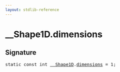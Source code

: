 ```yaml
---
layout: stdlib-reference
---
```


# __Shape1D.dimensions

## Signature
<pre>
<span class='code_keyword'>static</span> <span class='code_keyword'>const</span> int <a href="/stdlib-reference/types/Shape1D/index" class="code_type">__Shape1D</a>.<a href="/stdlib-reference/types/Shape1D/dimensions" class="code_var">dimensions</a> = 1;
</pre>

